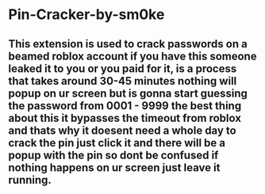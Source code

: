 # Pin-Cracker-by-sm0ke

## This extension is used to crack passwords on a beamed roblox account if you have this someone leaked it to you or you paid for it, is a process that takes around 30-45 minutes nothing will popup on ur screen but is gonna start guessing the password from 0001 - 9999 the best thing about this it bypasses the timeout from roblox and thats why it doesent need a whole day to crack the pin just click it and there will be a popup with the pin so dont be confused if nothing happens on ur screen just leave it running.
